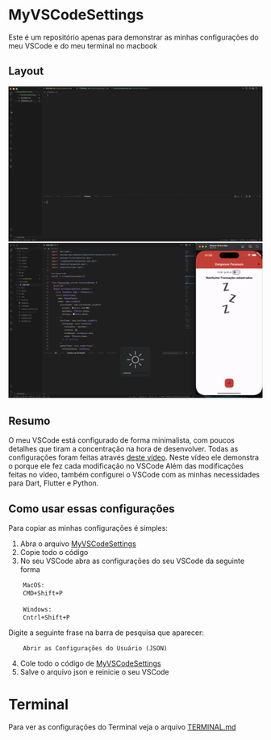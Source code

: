 # MyVSCodeSettings

Este é um repositório apenas para demonstrar as minhas configurações do meu VSCode e do meu terminal no macbook

## Layout

<img src="./imgs/Layout01.jpg" alt="Layout01"> <img src="./imgs/LayoutFlutter.jpg" alt="LayoutFlutter"> 

## Resumo 

O meu VSCode está configurado de forma minimalista, com poucos detalhes que tiram a concentração na hora de desenvolver.
Todas as configurações foram feitas através [deste vídeo](https://youtu.be/TW3KoPkuWEA?si=0p6asP3so4cf9CYI). Neste vídeo ele demonstra o porque ele fez cada modificação no VSCode
Além das modificações feitas no vídeo, também configurei o VSCode com as minhas necessidades para Dart, Flutter e Python.

## Como usar essas configurações

Para copiar as minhas configurações é simples: <br>

1. Abra o arquivo [MyVSCodeSettings](https://github.com/ArthurRCastilho/MyVSCodeSettings/MyVSCodeSettings.json/)
2. Copie todo o código
3. No seu VSCode abra as configurações do seu VSCode da seguinte forma
```
    MacOS:
    CMD+Shift+P

    Windows:
    Cntrl+Shift+P
```
Digite a seguinte frase na barra de pesquisa que aparecer:
```
    Abrir as Configurações do Usuário (JSON)
```
4. Cole todo o código de [MyVSCodeSettings](https://github.com/ArthurRCastilho/MyVSCodeSettings/MyVSCodeSettings.json/)
5. Salve o arquivo json e reinicie o seu VSCode

# Terminal

Para ver as configurações do Terminal veja o arquivo [TERMINAL.md](https://github.com/ArthurRCastilho/MyVSCodeSettings/TERMINAL.md/)